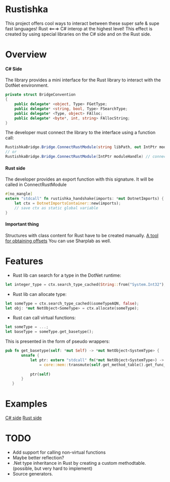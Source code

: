 # Rustishka
This project offers cool ways to interact between these super safe & supe fast languages!
Rust <===> C# interop at the highest level!
This effect is created by using special libraries on the C# side and on the Rust side.
# Overview
#### C# Side
The library provides a mini interface for the Rust library to interact with the DotNet environment.
```csharp
private struct BridgeConvention
{
    public delegate* <object, Type> FGetType;
    public delegate* <string, bool, Type> FSearchType;
    public delegate* <Type, object> FAlloc;
    public delegate* <byte*, int, string> FAllocString;
}
```
The developer must connect the library to the interface using a function call:
```csharp
RustishkaBridge.Bridge.ConnectRustModule(string libPath, out IntPtr moduleHandle) // to load lib and connect
// or
RustishkaBridge.Bridge.ConnectRustModule(IntPtr moduleHandle) // connect without loading
```
#### Rust side
The developer provides an export function with this signature. It will be called in ConnectRustModule
```Rust
#[no_mangle]
extern "stdcall" fn rustishka_handshake(imports: *mut DotnetImports) {
    let ctx = DotnetImportsContainer::new(imports);
    // save ctx as static global variable
}
```
#### Important thing
Structures with class content for Rust have to be created manually.
[A tool for obtaining offsets](https://github.com/SergeyTeplyakov/ObjectLayoutInspector)
You can use Sharplab as well.
# Features
 - Rust lib can search for a type in the DotNet runtime: 
 ```rust
 let integer_type = ctx.search_type_cached(String::from("System.Int32"), false);
 ```
 - Rust lib can allocate type: 
 ```rust
 let someType = ctx.search_type_cached(&someTypeAQN, false);
 let obj: *mut NetObject<SomeType> = ctx.allocate(someType);
 ```
 - Rust can call virtual functions:
 ```rust
 let someType = ...;
 let baseType = someType.get_basetype();
 ```
 This is presented in the form of pseudo wrappers:
 ```rust
 pub fn get_basetype(self: *mut Self) -> *mut NetObject<SystemType> {
        unsafe {
            let ptr: extern "stdcall" fn(*mut NetObject<SystemType>) -> *mut NetObject<SystemType> 
                = core::mem::transmute(self.get_method_table().get_func_at(11, 4));
            
            ptr(self)
        }
    }
 ```
# Examples
[C# side](https:\\github.com\badryuner\rustishka\blob\master\Rustishka.Tests\SomeTests.cs)
[Rust side](https:\\github.com\badryuner\rustishka\blob\master\rustishka_examples\src\lib.rs)
# TODO
- Add support for calling non-virtual functions
- Maybe better reflection?
- .Net type inheritance in Rust by creating a custom methodtable. (possible, but very hard to implement)
- Source generators.